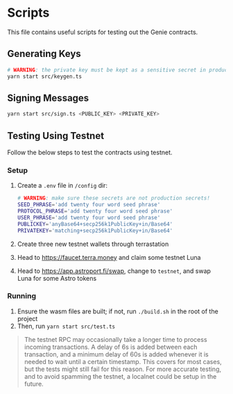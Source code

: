 # Scripts

This file contains useful scripts for testing out the Genie contracts.

## Generating Keys

```bash
# WARNING: the private key must be kept as a sensitive secret in production.
yarn start src/keygen.ts
```

## Signing Messages

```bash
yarn start src/sign.ts <PUBLIC_KEY> <PRIVATE_KEY>
```

## Testing Using Testnet

Follow the below steps to test the contracts using testnet.

### Setup

1. Create a `.env` file in `/config` dir:

   ```sh
   # WARNING: make sure these secrets are not production secrets!
   SEED_PHRASE='add twenty four word seed phrase'
   PROTOCOL_PHRASE='add twenty four word seed phrase'
   USER_PHRASE='add twenty four word seed phrase'
   PUBLICKEY='anyBase64+secp256k1PublicKey+in/Base64'
   PRIVATEKEY='matching+secp256k1PublicKey+in/Base64'
   ```

2. Create three new testnet wallets through terrastation
3. Head to <https://faucet.terra.money> and claim some testnet Luna
4. Head to <https://app.astroport.fi/swap>, change to `testnet`, and swap Luna for some Astro tokens

### Running

1. Ensure the wasm files are built; if not, run `./build.sh` in the root of the project
2. Then, run `yarn start src/test.ts`

> The testnet RPC may occasionally take a longer time to process incoming transactions. A delay of 6s is added between each transaction, and a minimum delay of 60s is added whenever it is needed to wait until a certain timestamp. This covers for most cases, but the tests might still fail for this reason. For more accurate testing, and to avoid spamming the testnet, a localnet could be setup in the future.
